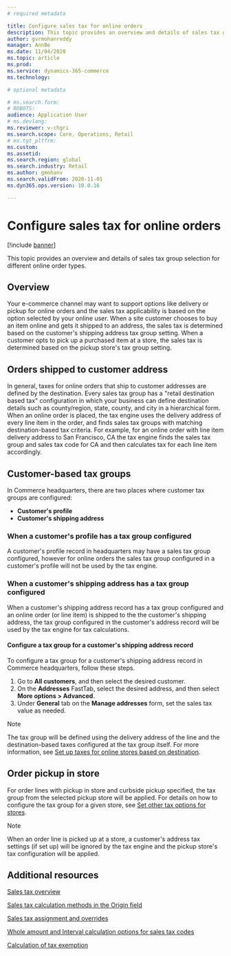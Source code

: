 ```yaml
---
# required metadata

title: Configure sales tax for online orders
description: This topic provides an overview and details of sales tax group selection for different online order types in Dynamics 365 Commerce.
author: gvrmohanreddy
manager: AnnBe
ms.date: 11/04/2020
ms.topic: article
ms.prod: 
ms.service: dynamics-365-commerce
ms.technology: 

# optional metadata

# ms.search.form: 
# ROBOTS: 
audience: Application User
# ms.devlang: 
ms.reviewer: v-chgri
ms.search.scope: Core, Operations, Retail
# ms.tgt_pltfrm: 
ms.custom: 
ms.assetid:
ms.search.region: global
ms.search.industry: Retail
ms.author: gmohanv
ms.search.validFrom: 2020-11-01
ms.dyn365.ops.version: 10.0.16

---
```


# Configure sales tax for online orders

[!include [banner](../includes/banner.md)]

This topic provides an overview and details of sales tax group selection for different online order types. 

## Overview

Your e-commerce channel may want to support options like delivery or pickup for online orders and the sales tax applicability is based on the option selected by your online user. When a site customer chooses to buy an item online and gets it shipped to an address, the sales tax is determined based on the customer's shipping address tax group setting. When a customer opts to pick up a purchased item at a store, the sales tax is determined based on the pickup store's tax group setting. 

## Orders shipped to customer address 

In general, taxes for online orders that ship to customer addresses are defined by the destination. Every sales tax group has a "retail destination based tax" configuration in which your business can define destination details such as county/region, state, county, and city in a hierarchical form. When an online order is placed, the tax engine uses the delivery address of every line item in the order, and finds sales tax groups with matching destination-based tax criteria. For example, for an online order with line item delivery address to San Francisco, CA the tax engine finds the sales tax group and sales tax code for CA and then calculates tax for each line item accordingly.  

## Customer-based tax groups

In Commerce headquarters, there are two places where customer tax groups are configured:

- **Customer's profile**
- **Customer's shipping address**

### When a customer's profile has a tax group configured

A customer's profile record in headquarters may have a sales tax group configured, however for online orders the sales tax group configured in a customer's profile will not be used by the tax engine. 

### When a customer's shipping address has a tax group configured

When a customer's shipping address record has a tax group configured and an online order (or line item) is shipped to the the customer's shipping address, the tax group configured in the customer's address record will be used by the tax engine for tax calculations.

#### Configure a tax group for a customer's shipping address record

To configure a tax group for a customer's shipping address record in Commerce headquarters, follow these steps.

1. Go to **All customers**, and then select the desired customer. 
1. On the **Addresses** FastTab, select the desired address, and then select **More options \> Advanced**. 
1. Under **General** tab on the **Manage addresses** form, set the sales tax value as needed.

> [!NOTE]
> The tax group will be defined using the delivery address of the line and the destination-based taxes configured at the tax group itself. For more information, see [Set up taxes for online stores based on destination](https://docs.microsoft.com/dynamicsax-2012/appuser-itpro/set-up-taxes-for-online-stores-based-on-destination).

## Order pickup in store

For order lines with pickup in store and curbside pickup specified, the tax group from the selected pickup store will be applied. For details on how to configure the tax group for a given store, see [Set other tax options for stores](https://docs.microsoft.com/dynamicsax-2012/appuser-itpro/set-other-tax-options-for-stores).

> [!NOTE]
> When an order line is picked up at a store, a customer's address tax settings (if set up) will be ignored by the tax engine and the pickup store's tax configuration will be applied. 

## Additional resources

[Sales tax overview](https://docs.microsoft.com/dynamics365/finance/general-ledger/indirect-taxes-overview?toc=/dynamics365/commerce/toc.json) 

[Sales tax calculation methods in the Origin field](https://docs.microsoft.com/dynamics365/finance/general-ledger/sales-tax-calculation-methods-origin-field?toc=/dynamics365/commerce/toc.json) 

[Sales tax assignment and overrides](https://docs.microsoft.com/dynamics365/supply-chain/procurement/tasks/sales-tax-assignment-overrides?toc=/dynamics365/commerce/toc.json) 

[Whole amount and Interval calculation options for sales tax codes](https://docs.microsoft.com/dynamics365/finance/general-ledger/whole-amount-interval-options-sales-tax-codes?toc=/dynamics365/commerce/toc.json) 

[Calculation of tax exemption](tax-exempt-price-inclusive.md) 

